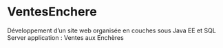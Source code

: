 # VentesEnchere
Développement d’un site web organisée en couches  sous Java EE et SQL Server application : Ventes aux Enchères

